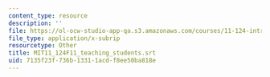 ```yaml
---
content_type: resource
description: ''
file: https://ol-ocw-studio-app-qa.s3.amazonaws.com/courses/11-124-introduction-to-education-looking-forward-and-looking-back-on-education-fall-2011/7135f23f736b13311acdf8ee50ba818e_MIT11_124F11_teaching_students.srt
file_type: application/x-subrip
resourcetype: Other
title: MIT11_124F11_teaching_students.srt
uid: 7135f23f-736b-1331-1acd-f8ee50ba818e
---
```

